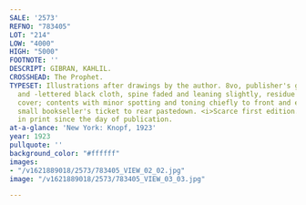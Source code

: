 ```yaml
---
SALE: '2573'
REFNO: "783405"
LOT: "214"
LOW: "4000"
HIGH: "5000"
FOOTNOTE: ''
DESCRIPT: GIBRAN, KAHLIL.
CROSSHEAD: The Prophet.
TYPESET: Illustrations after drawings by the author. 8vo, publisher's gilt-stamped
  and -lettered black cloth, spine faded and leaning slightly, residue stains to front
  cover; contents with minor spotting and toning chiefly to front and end matter,
  small bookseller's ticket to rear pastedown. <i>Scarce first edition.</i> Continuously
  in print since the day of publication.
at-a-glance: 'New York: Knopf, 1923'
year: 1923
pullquote: ''
background_color: "#ffffff"
images:
- "/v1621889018/2573/783405_VIEW_02_02.jpg"
image: "/v1621889018/2573/783405_VIEW_03_03.jpg"

---
```


